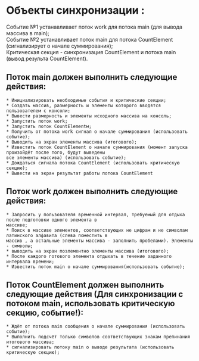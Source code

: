 # Объекты синхронизации :
Событие №1 устанавливает поток work для потока main (для вывода массива в main);  
Событие №2 устанавливает поток main для потока CountElement (сигнализирует о начале суммирования);   
Критическая секция - синхронизация CountElement и потока main (вывод результа CountElement).

## Поток main должен выполнить следующие действия:
    * Инициализировать необходимые события и критические секции;
    * Создать массив, размерность и элементы которого вводятся пользователем с консоли;
    * Вывести размерность и элементы исходного массива на консоль;
    * Запустить поток work;
    * Запустить поток CountElementм;
    * Получить от потока work сигнал о начале суммирования (использовать событие);
    * Выводить на экран элементы массива (итогового);
    * Известить поток CountElement о начале суммирования (момент запуска произойдёт после того, будут выведены
    все элементы массива) (использовать событие);
    * Дождаться сигнала потока CountElement (использовать критическую секцию); 
    * Вывести на экран результат работы потока CountElement

## Поток work должен выполнить следующие действия:
    * Запросить у пользователя временной интервал, требуемый для отдыха после подготовки одного элемента в
    массиве;  
    * Поиск в массиве элементов, соответствующих не цифрам и не символам латинского алфавита (слева поместить в
    массив , а остальные элементы массива - заполнить пробелами). Элементы - символы;
    * выводить на экран поэлементно элементы массива (итогового);  
    * После каждого готового элемента отдыхать в течение заданного интервала времени;
    * Известить поток main о начале суммирования(использовать событие);

## Поток CountElement должен выполнить следующие действия (Для синхронизации с потоком main, использовать критическую секцию, событие!):
    * Ждёт от потока main сообщения о начале суммирования (использовать событие);
    * Выполнить подсчёт только символов соответствующих знакам препинания итогового массива; 
    * сигнализировать потоку main о выводе результата (использовать критическую секцию);
